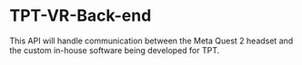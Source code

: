 # TPT-VR-Back-end
 This API will handle communication between the Meta Quest 2 headset and the custom in-house software being developed for TPT.
